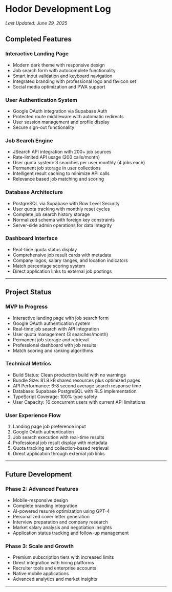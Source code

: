 # Hodor Development Log
*Last Updated: June 29, 2025*

## Completed Features

### Interactive Landing Page
- Modern dark theme with responsive design
- Job search form with autocomplete functionality
- Smart input validation and keyboard navigation
- Integrated branding with professional logo and favicon set
- Social media optimization and PWA support

### User Authentication System
- Google OAuth integration via Supabase Auth
- Protected route middleware with automatic redirects
- User session management and profile display
- Secure sign-out functionality

### Job Search Engine
- JSearch API integration with 200+ job sources
- Rate-limited API usage (200 calls/month)
- User quota system: 3 searches per user monthly (4 jobs each)
- Permanent job storage in user collections
- Intelligent result caching to minimize API calls
- Relevance based job matching and scoring

### Database Architecture
- PostgreSQL via Supabase with Row Level Security
- User quota tracking with monthly reset cycles
- Complete job search history storage
- Normalized schema with foreign key constraints
- Server-side admin operations for data integrity

### Dashboard Interface
- Real-time quota status display
- Comprehensive job result cards with metadata
- Company logos, salary ranges, and location indicators
- Match percentage scoring system
- Direct application links to external job postings

---

## Project Status

### MVP In Progress
- Interactive landing page with job search form
- Google OAuth authentication system
- Real-time job search with API integration
- User quota management (3 searches/month)
- Permanent job storage and retrieval
- Professional dashboard with job results
- Match scoring and ranking algorithms

### Technical Metrics
- Build Status: Clean production build with no warnings
- Bundle Size: 81.9 kB shared resources plus optimized pages
- API Performance: 6-8 second average search response time
- Database: Supabase PostgreSQL with RLS implementation
- TypeScript Coverage: 100% type safety
- User Capacity: 16 concurrent users with current API limitations

### User Experience Flow
1. Landing page job preference input
2. Google OAuth authentication
3. Job search execution with real-time results
4. Professional job result display with metadata
5. Quota tracking and collection-based retrieval
6. Direct application through external job links

---

## Future Development

### Phase 2: Advanced Features
- Mobile-responsive design
- Complete branding integration
- AI-powered resume optimization using GPT-4
- Personalized cover letter generation
- Interview preparation and company research
- Market salary analysis and negotiation insights
- Application status tracking and follow-up management

### Phase 3: Scale and Growth
- Premium subscription tiers with increased limits
- Direct integration with hiring platforms
- Recruiter tools and enterprise accounts
- Native mobile applications
- Advanced analytics and market insights

---
